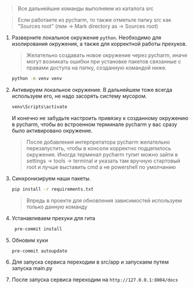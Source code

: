 > Все дальнейшие команды выполняем из каталога src

> Если работаете из pycharm, то также отметьте папку src как "Sources root"
> (пкм -> Mark directory as -> Sources root)

1. Разверните локальное окружение `python`. Необходимо для изолирования окружения, а также для корректной работы
   прехуков.
   > Желательно создавать новое окружение через pycharm, иначе могут возникать ошибки при установке пакетов связанные с
   > правами доступа на папку, созданную командой ниже.
    ```bash
    python -m venv venv
    ```

2. Активируем локальное окружение. В дальнейшем тоже всегда используем его, не надо засорять систему мусором.
    ```bash
   venv\Scripts\activate
    ```
   И конечно не забудьте настроить привязку к созданному окружению в pycharm, чтобы во встроенном терминале pycharm у
   вас сразу было активировано окружение.
   > После добавления интерпретатора pycharm желательно перезапустить, чтобы в консоли корректно подцепилось окружение.
   > Иногда терминал pycharm тупит можно зайти в settings -> tools -> terminal и указать там вручную стартовый root и лучше выставить cmd а не powershell по умолчанию

3. Синхронизируем наши пакеты.
   ```bash
   pip install -r requirements.txt
    ```
   > Впредь в проекте для обновления зависимостей используем только данную команду
4. Устанавливаем прехуки для гита
   ```bash
    pre-commit install
    ```
5. Обновим хуки 
    ```bash
    pre-commit autoupdate
    ```
6. Для запуска сервиса переходим в src/app и запускаем путем запуска main.py
7. После запуска сервиса переходим на `http://127.0.0.1:8004/docs`
